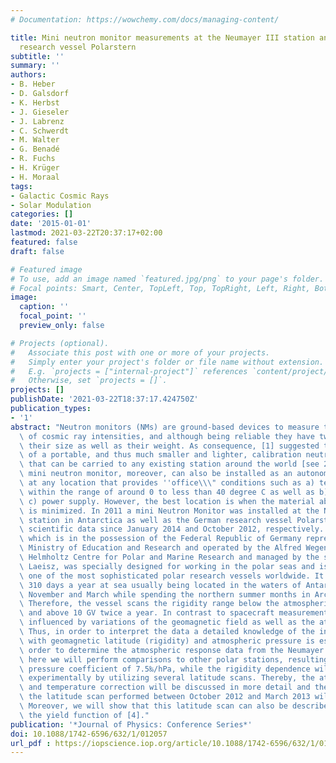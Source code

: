 ```yaml
---
# Documentation: https://wowchemy.com/docs/managing-content/

title: Mini neutron monitor measurements at the Neumayer III station and on the German
  research vessel Polarstern
subtitle: ''
summary: ''
authors:
- B. Heber
- D. Galsdorf
- K. Herbst
- J. Gieseler
- J. Labrenz
- C. Schwerdt
- M. Walter
- G. Benadé
- R. Fuchs
- H. Krüger
- H. Moraal
tags: 
- Galactic Cosmic Rays
- Solar Modulation
categories: []
date: '2015-01-01'
lastmod: 2021-03-22T20:37:17+02:00
featured: false
draft: false

# Featured image
# To use, add an image named `featured.jpg/png` to your page's folder.
# Focal points: Smart, Center, TopLeft, Top, TopRight, Left, Right, BottomLeft, Bottom, BottomRight.
image:
  caption: ''
  focal_point: ''
  preview_only: false

# Projects (optional).
#   Associate this post with one or more of your projects.
#   Simply enter your project's folder or file name without extension.
#   E.g. `projects = ["internal-project"]` references `content/project/deep-learning/index.md`.
#   Otherwise, set `projects = []`.
projects: []
publishDate: '2021-03-22T18:37:17.424750Z'
publication_types:
- '1'
abstract: "Neutron monitors (NMs) are ground-based devices to measure the variation\
  \ of cosmic ray intensities, and although being reliable they have two disadvantages:\
  \ their size as well as their weight. As consequence, [1] suggested the development\
  \ of a portable, and thus much smaller and lighter, calibration neutron monitor\
  \ that can be carried to any existing station around the world [see 2; 3]. But this\
  \ mini neutron monitor, moreover, can also be installed as an autonomous station\
  \ at any location that provides ''office\\\" conditions such as a) temperatures\
  \ within the range of around 0 to less than 40 degree C as well as b) internet and\
  \ c) power supply. However, the best location is when the material above the NM\
  \ is minimized. In 2011 a mini Neutron Monitor was installed at the Neumayer III\
  \ station in Antarctica as well as the German research vessel Polarstern, providing\
  \ scientific data since January 2014 and October 2012, respectively. The Polarstern,\
  \ which is in the possession of the Federal Republic of Germany represented by the\
  \ Ministry of Education and Research and operated by the Alfred Wegener Institute,\
  \ Helmholtz Centre for Polar and Marine Research and managed by the shipping company\
  \ Laeisz, was specially designed for working in the polar seas and is currently\
  \ one of the most sophisticated polar research vessels worldwide. It spends almost\
  \ 310 days a year at sea usually being located in the waters of Antarctica between\
  \ November and March while spending the northern summer months in Arctic waters.\
  \ Therefore, the vessel scans the rigidity range below the atmospheric threshold\
  \ and above 10 GV twice a year. In contrast to spacecraft measurements NM data are\
  \ influenced by variations of the geomagnetic field as well as the atmospheric conditions.\
  \ Thus, in order to interpret the data a detailed knowledge of the instrument sensitivity\
  \ with geomagnetic latitude (rigidity) and atmospheric pressure is essential. In\
  \ order to determine the atmospheric response data from the Neumayer III station\
  \ here we will perform comparisons to other polar stations, resulting in an atmospheric\
  \ pressure coefficient of 7.5‰/hPa, while the rigidity dependence will be determined\
  \ experimentally by utilizing several latitude scans. Thereby, the atmospheric pressure\
  \ and temperature correction will be discussed in more detail and the results of\
  \ the latitude scan performed between October 2012 and March 2013 will be presented.\
  \ Moreover, we will show that this latitude scan can also be described by using\
  \ the yield function of [4]."
publication: '*Journal of Physics: Conference Series*'
doi: 10.1088/1742-6596/632/1/012057
url_pdf : https://iopscience.iop.org/article/10.1088/1742-6596/632/1/012057/pdf
---
```

